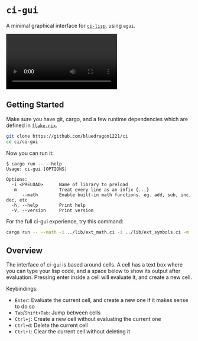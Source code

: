# `ci-gui`
A minimal graphical interface for [`ci-lisp`]("../ci-lisp/README.md"), using `egui`.

![video demo](./demo.mp4)

## Getting Started
Make sure you have git, cargo, and a few runtime dependencies which are defined in [`flake.nix`]("../flake.nix").
```sh
git clone https://github.com/bluedragon1221/ci
cd ci/ci-gui
```

Now you can run it:
```
$ cargo run -- --help
Usage: ci-gui [OPTIONS]

Options:
  -i <PRELOAD>      Name of library to preload
  -m                Treat every line as an infix {...}
      --math        Enable built-in math functions. eg. add, sub, inc, dec, etc
  -h, --help        Print help
  -V, --version     Print version
```

For the full ci-gui experience, try this command:
```sh
cargo run -- --math -i ../lib/ext_math.ci -i ../lib/ext_symbols.ci -m
```

## Overview
The interface of ci-gui is based around cells.
A cell has a text box where you can type your lisp code, and a space below to show its output after evaluation.
Pressing enter inside a cell will evaluate it, and create a new cell.

Keybindings:
- `Enter`: Evaluate the current cell, and create a new one if it makes sense to do so
- `Tab`/`Shift+Tab`: Jump between cells
- `Ctrl+j`: Create a new cell without evaluating the current one
- `Ctrl+d`: Delete the current cell
- `Ctrl+l`: Clear the current cell without deleting it

